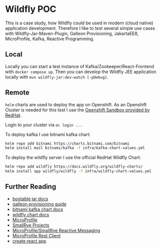 # Wildfly POC

This is a case study, how Wildfly could be used in modern (cloud native) application development.
Therefore I like to test several simple use cases with Wildfly-Jar-Maven-Plugin, Galleon Provisioning, JakartaEE8, MicroProfile, Kafka, Reactive Programming.

## Local

Locally you can start a test instance of Kafka/Zookeeper/React-Frontend with `docker compose up`.
Then you can develop the Wildfly JEE application locally with `mvn wildfly-jar:dev-watch [-pDebug]`.

## Remote

`helm` charts are used to deploy the app on Openshift. As an Openshift Cluster is needed for this test I use the [Openshift Sandbox provided by RedHat](https://developers.redhat.com/developer-sandbox).

Login to your cluster via `oc login ...`

To deploy kafka I use bitnami kafka chart:

```bash
helm repo add bitnami https://charts.bitnami.com/bitnami
helm install mail bitnami/kafka -f infra/kafka-chart-values.yml
```

To deploy the wildfly server I use the official RedHat Wildfly Chart:

```bash
helm repo add wildfly https://docs.wildfly.org/wildfly-charts/
helm install app wildfly/wildfly -f infra/wildfly-chart-values.yml
```

## Further Reading

- [bootable jar docs](https://docs.wildfly.org/bootablejar/)
- [galleon provisioning guide](https://docs.wildfly.org/24/Galleon_Guide.html)
- [bitnami kafka chart docs](https://github.com/bitnami/charts/tree/master/bitnami/kafka/)
- [wildfly chart docs](https://github.com/wildfly/wildfly-charts)
- [MicroProfile](https://microprofile.io)
- [SmallRye Projects](https://smallrye.io/projects/)
- [MicroProfile/SmallRye Reactive Messaging](https://smallrye.io/smallrye-reactive-messaging/smallrye-reactive-messaging/3.8/index.html)
- [MicroProfile Rest Client](https://github.com/eclipse/microprofile-rest-client)
- [create react app](https://create-react-app.dev)
